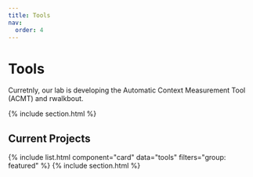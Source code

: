 ```yaml
---
title: Tools
nav:
  order: 4
---
```


# <i class="fas fa-microscope"></i> Tools
Curretnly, our lab is developing the Automatic Context Measurement Tool (ACMT) and rwalkbout.


{% include section.html %}

## Current Projects

{% include list.html component="card" data="tools" filters="group: featured" %}
{% include section.html %} 

